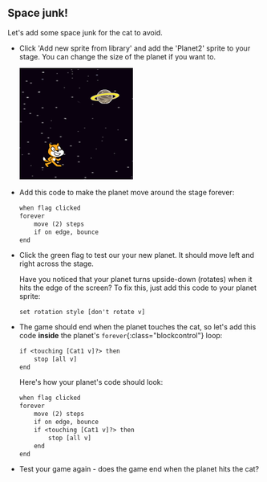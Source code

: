 ## Space junk!

Let's add some space junk for the cat to avoid.



+ Click 'Add new sprite from library' and add the 'Planet2' sprite to your stage. You can change the size of the planet if you want to.

	![screenshot](images/sj-planet.png)

+ Add this code to make the planet move around the stage forever:

	```blocks
	when flag clicked
	forever
		move (2) steps
		if on edge, bounce
	end
	```

+ Click the green flag to test our your new planet. It should move left and right across the stage.

	Have you noticed that your planet turns upside-down (rotates) when it hits the edge of the screen? To fix this, just add this code to your planet sprite:

	```blocks
	set rotation style [don't rotate v]
	```

+ The game should end when the planet touches the cat, so let's add this code __inside__ the planet's `forever`{:class="blockcontrol"} loop:

	```blocks
	if <touching [Cat1 v]?> then
		stop [all v]
	end
	```

	Here's how your planet's code should look:

	```blocks
	when flag clicked
	forever
		move (2) steps
		if on edge, bounce
		if <touching [Cat1 v]?> then
			stop [all v]
		end
	end
	```

+ Test your game again - does the game end when the planet hits the cat?



